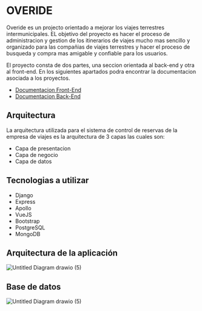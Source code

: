 # OVERIDE

Overide es un projecto orientado a mejorar los viajes terrestres intermunicipales. EL objetivo del proyecto es hacer el proceso de administracion y gestion de los itinerarios de viajes mucho mas sencillo y organizado para las compañias de viajes terrestres y hacer el proceso de busqueda y compra mas amigable y confiable para los usuarios.

El proyecto consta de dos partes, una seccion orientada al back-end y otra al front-end. En los siguientes apartados podra encontrar la documentacion asociada a los proyectos.
<ul>
  <li><a href="https://github.com/Juan-Motta/overide-backend-app">Documentacion Front-End</a></li>
  <li><a href="https://github.com/#">Documentacion Back-End</a></li>
</ul>

## Arquitectura

La arquitectura utilizada para el sistema de control de reservas de la empresa de viajes es la arquitectura de 3 capas las cuales son:
<ul>
  <li>Capa de presentacion</li>
  <li>Capa de negocio</li>
  <li>Capa de datos</li>
</ul>

## Tecnologias a utilizar

<ul>
  <li>Django</li>
  <li>Express</li>
  <li>Apollo</li>
  <li>VueJS</li>
  <li>Bootstrap</li>
  <li>PostgreSQL</li>
  <li>MongoDB</li>
</ul>

## Arquitectura de la aplicación

![Untitled Diagram drawio (5)](https://user-images.githubusercontent.com/78517969/140631339-150d7afb-c257-4d61-b5e4-ec450d69ca08.png)


## Base de datos

![Untitled Diagram drawio (5)](https://user-images.githubusercontent.com/78517969/140626965-c20435c1-264a-4627-9ef0-9d78c6461511.png)


